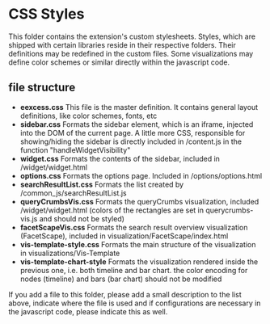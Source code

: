 CSS Styles
==========

This folder contains the extension's custom stylesheets. Styles, which are shipped with certain libraries reside in their respective folders. Their definitions may be redefined in the custom files.
Some visualizations may define color schemes or similar directly within the javascript code.

file structure
-----------------
* **eexcess.css** This file is the master definition. It contains general layout definitions, like color schemes, fonts, etc
* **sidebar.css** Formats the sidebar element, which is an iframe, injected into the DOM of the current page. A little more CSS, responsible for showing/hiding the sidebar is directly included in /content.js in the function "handleWidgetVisibility"
* **widget.css** Formats the contents of the sidebar, included in /widget/widget.html
* **options.css** Formats the options page. Included in /options/options.html
* **searchResultList.css** Formats the list created by /common_js/searchResultList.js
* **queryCrumbsVis.css** Formats the queryCrumbs visualization, included /widget/widget.html (colors of the 
rectangles are set in querycrumbs-vis.js and should not be styled)
* **facetScapeVis.css** Formats the search result overview visualization (FacetScape), 
included in visualization/FacetScape/index.html
* **vis-template-style.css** Formats the main structure of the visualization in visualizations/Vis-Template
* **vis-template-chart-style** Formats the visualization rendered inside the previous one, i.e. both timeline and bar chart. the color encoding for nodes (timeline) and bars (bar chart) should not be modified

If you add a file to this folder, please add a small description to the list above, indicate where the file is used and if configurations are necessary in the javascript code, please indicate this as well.